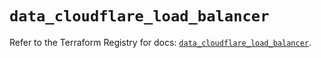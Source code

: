 # `data_cloudflare_load_balancer`

Refer to the Terraform Registry for docs: [`data_cloudflare_load_balancer`](https://registry.terraform.io/providers/cloudflare/cloudflare/5.10.0/docs/data-sources/load_balancer).
